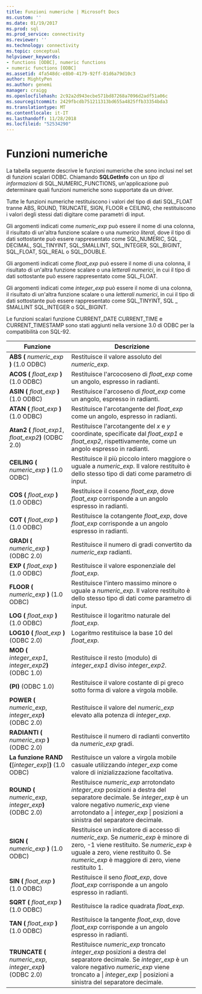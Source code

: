 ```yaml
---
title: Funzioni numeriche | Microsoft Docs
ms.custom: ''
ms.date: 01/19/2017
ms.prod: sql
ms.prod_service: connectivity
ms.reviewer: ''
ms.technology: connectivity
ms.topic: conceptual
helpviewer_keywords:
- functions [ODBC], numeric functions
- numeric functions [ODBC]
ms.assetid: 4fa548dc-e8b0-4179-92ff-81d6a79d10c3
author: MightyPen
ms.author: genemi
manager: craigg
ms.openlocfilehash: 2c92a2d943ecbe571bd87268a7096d2adf51a06c
ms.sourcegitcommit: 2429fbcdb751211313bd655a4825ffb33354bda3
ms.translationtype: MT
ms.contentlocale: it-IT
ms.lasthandoff: 11/28/2018
ms.locfileid: "52534290"
---
```

# <a name="numeric-functions"></a>Funzioni numeriche
La tabella seguente descrive le funzioni numeriche che sono inclusi nel set di funzioni scalari ODBC. Chiamando **SQLGetInfo** con un *tipo di informazioni* di SQL_NUMERIC_FUNCTIONS, un'applicazione può determinare quali funzioni numeriche sono supportate da un driver.  
  
 Tutte le funzioni numeriche restituiscono i valori del tipo di dati SQL_FLOAT tranne ABS, ROUND, TRUNCATE, SIGN, FLOOR e CEILING, che restituiscono i valori degli stessi dati digitare come parametri di input.  
  
 Gli argomenti indicati come *numeric_exp* può essere il nome di una colonna, il risultato di un'altra funzione scalare o una *numerico litera*l, dove il tipo di dati sottostante può essere rappresentato come SQL_NUMERIC, SQL _ DECIMAL, SQL_TINYINT, SQL_SMALLINT, SQL_INTEGER, SQL_BIGINT, SQL_FLOAT, SQL_REAL o SQL_DOUBLE.  
  
 Gli argomenti indicati come *float_exp* può essere il nome di una colonna, il risultato di un'altra funzione scalare o una *letterali numerici*, in cui il tipo di dati sottostante può essere rappresentato come SQL_FLOAT.  
  
 Gli argomenti indicati come *integer_exp* può essere il nome di una colonna, il risultato di un'altra funzione scalare o una *letterali numerici*, in cui il tipo di dati sottostante può essere rappresentato come SQL_TINYINT, SQL _ SMALLINT SQL_INTEGER o SQL_BIGINT.  
  
 Le funzioni scalari funzione CURRENT_DATE CURRENT_TIME e CURRENT_TIMESTAMP sono stati aggiunti nella versione 3.0 di ODBC per la compatibilità con SQL-92.  
  
|Funzione|Descrizione|  
|--------------|-----------------|  
|**ABS (** *numeric_exp* **)** (1.0 ODBC)|Restituisce il valore assoluto del *numeric_exp*.|  
|**ACOS (** *float_exp* **)** (1.0 ODBC)|Restituisce l'arcocoseno di *float_exp* come un angolo, espresso in radianti.|  
|**ASIN (** *float_exp* **)** (1.0 ODBC)|Restituisce l'arcoseno di *float_exp* come un angolo, espresso in radianti.|  
|**ATAN (** *float_exp* **)** (1.0 ODBC)|Restituisce l'arcotangente del *float_exp* come un angolo, espresso in radianti.|  
|**Atan2 (** *float_exp1*, _float_exp2_**)** (ODBC 2.0)|Restituisce l'arcotangente del *x* e *y* coordinate, specificate dal *float_exp1* e *float_exp2*, rispettivamente, come un angolo espresso in radianti.|  
|**CEILING (** *numeric_exp* **)** (1.0 ODBC)|Restituisce il più piccolo intero maggiore o uguale a *numeric_exp*. Il valore restituito è dello stesso tipo di dati come parametro di input.|  
|**COS (** *float_exp* **)** (1.0 ODBC)|Restituisce il coseno *float_exp*, dove *float_exp* corrisponde a un angolo espresso in radianti.|  
|**COT (** *float_exp* **)** (1.0 ODBC)|Restituisce la cotangente *float_exp*, dove *float_exp* corrisponde a un angolo espresso in radianti.|  
|**GRADI (** *numeric_exp* **)** (ODBC 2.0)|Restituisce il numero di gradi convertito da *numeric_exp* radianti.|  
|**EXP (** *float_exp* **)** (1.0 ODBC)|Restituisce il valore esponenziale del *float_exp*.|  
|**FLOOR (** *numeric_exp* **)** (1.0 ODBC)|Restituisce l'intero massimo minore o uguale a *numeric_exp*. Il valore restituito è dello stesso tipo di dati come parametro di input.|  
|**LOG (** *float_exp* **)** (1.0 ODBC)|Restituisce il logaritmo naturale del *float_exp*.|  
|**LOG10 (** *float_exp* **)** (ODBC 2.0)|Logaritmo restituisce la base 10 del *float_exp*.|  
|**MOD (** *integer_exp1*, _integer_exp2_**)** (ODBC 1.0)|Restituisce il resto (modulo) di *integer_exp1* diviso *integer_exp2*.|  
|**(PI)** (ODBC 1.0)|Restituisce il valore costante di pi greco sotto forma di valore a virgola mobile.|  
|**POWER (** *numeric_exp*, _integer_exp_**)** (ODBC 2.0)|Restituisce il valore del *numeric_exp* elevato alla potenza di *integer_exp*.|  
|**RADIANTI (** *numeric_exp* **)** (ODBC 2.0)|Restituisce il numero di radianti convertito da *numeric_exp* gradi.|  
|**La funzione RAND (**[*integer_exp*]**)** (1.0 ODBC)|Restituisce un valore a virgola mobile casuale utilizzando *integer_exp* come valore di inizializzazione facoltativa.|  
|**ROUND (** *numeric_exp*, _integer_exp_**)** (ODBC 2.0)|Restituisce *numeric_exp* arrotondato *integer_exp* posizioni a destra del separatore decimale. Se *integer_exp* è un valore negativo *numeric_exp* viene arrotondato a &#124; *integer_exp* &#124; posizioni a sinistra del separatore decimale.|  
|**SIGN (** *numeric_exp* **)** (1.0 ODBC)|Restituisce un indicatore di accesso di *numeric_exp*. Se *numeric_exp* è minore di zero, -1 viene restituito. Se *numeric_exp* è uguale a zero, viene restituito 0. Se *numeric_exp* è maggiore di zero, viene restituito 1.|  
|**SIN (** *float_exp* **)** (1.0 ODBC)|Restituisce il seno *float_exp*, dove *float_exp* corrisponde a un angolo espresso in radianti.|  
|**SQRT (** *float_exp* **)** (1.0 ODBC)|Restituisce la radice quadrata *float_exp*.|  
|**TAN (** *float_exp* **)** (1.0 ODBC)|Restituisce la tangente *float_exp*, dove *float_exp* corrisponde a un angolo espresso in radianti.|  
|**TRUNCATE (** *numeric_exp*, _integer_exp_**)** (ODBC 2.0)|Restituisce *numeric_exp* troncato *integer_exp* posizioni a destra del separatore decimale. Se *integer_exp* è un valore negativo *numeric_exp* viene troncato a &#124; *integer_exp* &#124; posizioni a sinistra del separatore decimale.|
